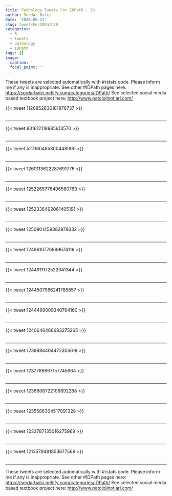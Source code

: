 ```yaml
---
title: Pathology Tweets For IDPath - 29
author: Serdar Balci
date: '2020-05-21'
slug: tweetsForIDPath29
categories:
  - R
  - tweets
  - pathology
  - IDPath
tags: []
image:
  caption: ''
  focal_point: ''
---
```



These tweets are selected automatically with #rstats code. Please inform me if any is inappropriate.
See other #IDPath pages here: https://serdarbalci.netlify.com/categories/IDPath/ 
See selected social media based textbook project here: http://www.patolojinotlari.com/

{{< tweet 1126852636181876737 >}}
<br>
<br>
<hr>
{{< tweet 831612118885613570 >}}
<br>
<br>
<hr>
{{< tweet 527160485800448000 >}}
<br>
<br>
<hr>
{{< tweet 1260113622287691776 >}}
<br>
<br>
<hr>
{{< tweet 1252265776406560769 >}}
<br>
<br>
<hr>
{{< tweet 1252336492061405191 >}}
<br>
<br>
<hr>
{{< tweet 1250901459882979332 >}}
<br>
<br>
<hr>
{{< tweet 1248610776899674119 >}}
<br>
<br>
<hr>
{{< tweet 1244911172522041344 >}}
<br>
<br>
<hr>
{{< tweet 1244507986241785857 >}}
<br>
<br>
<hr>
{{< tweet 1244499009340764160 >}}
<br>
<br>
<hr>
{{< tweet 1240646486683275265 >}}
<br>
<br>
<hr>
{{< tweet 1238884404472303618 >}}
<br>
<br>
<hr>
{{< tweet 1237786867157745664 >}}
<br>
<br>
<hr>
{{< tweet 1236608722106892288 >}}
<br>
<br>
<hr>
{{< tweet 1235586304517091328 >}}
<br>
<br>
<hr>
{{< tweet 1233787135016275969 >}}
<br>
<br>
<hr>
{{< tweet 1213579481853677569 >}}
<br>
<br>
<hr>


These tweets are selected automatically with #rstats code. Please inform me if any is inappropriate.
See other #IDPath pages here: https://serdarbalci.netlify.com/categories/IDPath/ 
See selected social media based textbook project here: http://www.patolojinotlari.com/

